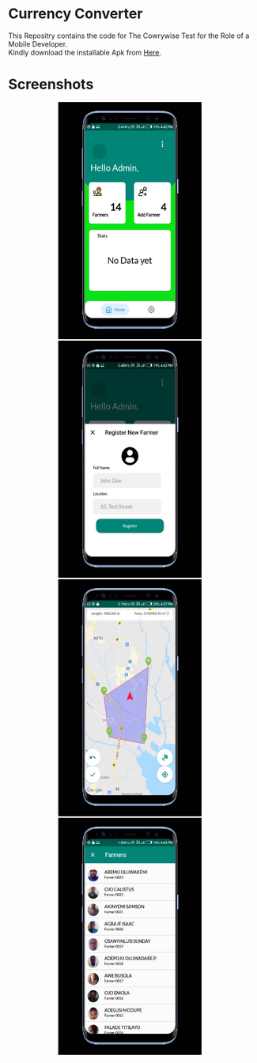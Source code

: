 # Currency Converter
This Repositry contains the code for The Cowrywise  Test  for the Role of a Mobile Developer. <br/> Kindly download the installable Apk from [Here](https://drive.google.com/file/d/19ogfDLFWaVJ5ZqT4PpZl5an4JrszUPOH/view?usp=sharing).


# Screenshots
<p align="center">
    <img src="https://github.com/Alome007/Tellerium-Assessment/blob/master/Assets/s1.jpeg" alt="s1" width="290" height="480"/> &nbsp;&nbsp;
    <img src="https://github.com/Alome007/Tellerium-Assessment/blob/master/Assets/s2.jpeg" alt="s2" width="290" height="480"/> &nbsp;&nbsp;
    <img src="https://github.com/Alome007/Tellerium-Assessment/blob/master/Assets/s3.jpeg" alt="s3" width="290" height="480"/> &nbsp;&nbsp;
    <img src="https://github.com/Alome007/Tellerium-Assessment/blob/master/Assets/s4.jpeg" alt="s4" width="290" height="480"/> &nbsp;&nbsp;
  
    
</p>
   
